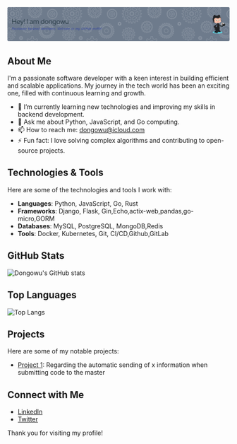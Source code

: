 ![Header](./github-header-image.png)
## About Me
I'm a passionate software developer with a keen interest in building efficient and scalable applications. My journey in the tech world has been an exciting one, filled with continuous learning and growth.

- 🌱 I’m currently learning new technologies and improving my skills in backend development.
- 💬 Ask me about Python, JavaScript, and Go computing.
- 📫 How to reach me: [dongowu@icloud.com](mailto:dongowu@icloud.com)
- ⚡ Fun fact: I love solving complex algorithms and contributing to open-source projects.

## Technologies & Tools
Here are some of the technologies and tools I work with:

- **Languages**: Python, JavaScript, Go, Rust
- **Frameworks**: Django, Flask, Gin,Echo,actix-web,pandas,go-micro,GORM
- **Databases**: MySQL, PostgreSQL, MongoDB,Redis
- **Tools**: Docker, Kubernetes, Git, CI/CD,Github,GitLab

## GitHub Stats
![Dongowu's GitHub stats](https://github-readme-stats.vercel.app/api?username=dongowu&show_icons=true&theme=radical)

## Top Languages
![Top Langs](https://github-readme-stats.vercel.app/api/top-langs/?username=dongowu&layout=compact&theme=radical)

## Projects
Here are some of my notable projects:

- [Project 1](https://github.com/dongowu/x-bot): Regarding the automatic sending of x information when submitting code to the master

## Connect with Me
- [LinkedIn](https://www.linkedin.com/in/dongowu)
- [Twitter](https://x.com/dongowu)

Thank you for visiting my profile!
